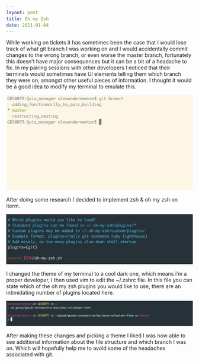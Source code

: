 ```yaml
---
layout: post
title: Oh my Zsh
date: 2021-01-04 
---
```


While working on tickets it has sometimes been the case that I would lose track of what git branch I was working on and I would accidentally commit changes to the wrong branch, or even worse the master branch, fortunately this doesn’t have major consequences but it can be a bit of a headache to fix. In my pairing sessions with other developers I noticed that their terminals would sometimes have UI elements telling them which branch they were on, amongst other useful pieces of information. I thought it would be a good idea to modify my terminal to emulate this. 

![My Terminal before the changes](/assets/terminal_before.png)

After doing some research I decided to implement zsh & oh my zsh on iterm.

![Editing my ./zshrc file](/assets/zshrc.png)

I changed the theme of my terminal to a cool dark one, which means i’m a proper developer, I then used vim to edit the ~/.zshrc file. In this file you can state which of the oh my zsh plugins you would like to use, there are an intimidating number of plugins located here.

![My Terminal after the changes](/assets/terminal_after.png)

After making these changes and picking a theme I liked I was now able to see additional information about the file structure and which branch I was on. Which will hopefully help me to avoid some of the headaches associated with git.

